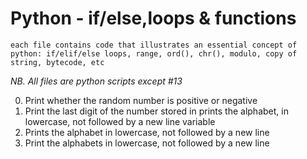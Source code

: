 # Python - if/else,loops & functions
	each file contains code that illustrates an essential concept of python: if/elif/else loops, range, ord(), chr(), modulo, copy of string, bytecode, etc

*NB. All files are python scripts except #13*

0. Print whether the random number is positive or negative
1. Print the last digit of the number stored in prints the alphabet, in lowercase, not followed by a new line variable
2. Prints the alphabet in lowercase, not followed by a new line
3. Print the alphabets in lowercase, not followed by a new line

